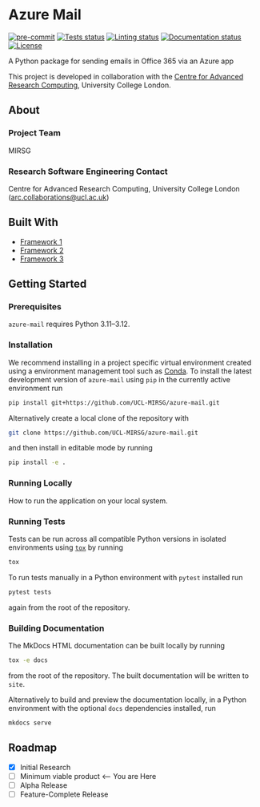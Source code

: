 # Azure Mail

[![pre-commit](https://img.shields.io/badge/pre--commit-enabled-brightgreen?logo=pre-commit&logoColor=white)](https://github.com/pre-commit/pre-commit)
[![Tests status][tests-badge]][tests-link]
[![Linting status][linting-badge]][linting-link]
[![Documentation status][documentation-badge]][documentation-link]
[![License][license-badge]](./LICENSE.md)

<!--
[![PyPI version][pypi-version]][pypi-link]
[![Conda-Forge][conda-badge]][conda-link]
[![PyPI platforms][pypi-platforms]][pypi-link]
-->

<!-- prettier-ignore-start -->
[tests-badge]:              https://github.com/UCL-MIRSG/azure-mail/actions/workflows/tests.yml/badge.svg
[tests-link]:               https://github.com/UCL-MIRSG/azure-mail/actions/workflows/tests.yml
[linting-badge]:            https://github.com/UCL-MIRSG/azure-mail/actions/workflows/linting.yml/badge.svg
[linting-link]:             https://github.com/UCL-MIRSG/azure-mail/actions/workflows/linting.yml
[documentation-badge]:      https://github.com/UCL-MIRSG/azure-mail/actions/workflows/docs.yml/badge.svg
[documentation-link]:       https://github.com/UCL-MIRSG/azure-mail/actions/workflows/docs.yml
[conda-badge]:              https://img.shields.io/conda/vn/conda-forge/azure-mail
[conda-link]:               https://github.com/conda-forge/azure-mail-feedstock
[pypi-link]:                https://pypi.org/project/azure-mail/
[pypi-platforms]:           https://img.shields.io/pypi/pyversions/azure-mail
[pypi-version]:             https://img.shields.io/pypi/v/azure-mail
[license-badge]:            https://img.shields.io/badge/License-MIT-yellow.svg
<!-- prettier-ignore-end -->

A Python package for sending emails in Office 365 via an Azure app

This project is developed in collaboration with the
[Centre for Advanced Research Computing](https://ucl.ac.uk/arc), University
College London.

## About

### Project Team

MIRSG

<!-- TODO: how do we have an array of collaborators ? -->

### Research Software Engineering Contact

Centre for Advanced Research Computing, University College London
([arc.collaborations@ucl.ac.uk](mailto:arc.collaborations@ucl.ac.uk))

## Built With

<!-- TODO: can cookiecutter make a list of frameworks? -->

- [Framework 1](https://something.com)
- [Framework 2](https://something.com)
- [Framework 3](https://something.com)

## Getting Started

### Prerequisites

<!-- Any tools or versions of languages needed to run code. For example specific Python or Node versions. Minimum hardware requirements also go here. -->

`azure-mail` requires Python 3.11&ndash;3.12.

### Installation

<!-- How to build or install the application. -->

We recommend installing in a project specific virtual environment created using
a environment management tool such as
[Conda](https://docs.conda.io/projects/conda/en/stable/). To install the latest
development version of `azure-mail` using `pip` in the currently active
environment run

```sh
pip install git+https://github.com/UCL-MIRSG/azure-mail.git
```

Alternatively create a local clone of the repository with

```sh
git clone https://github.com/UCL-MIRSG/azure-mail.git
```

and then install in editable mode by running

```sh
pip install -e .
```

### Running Locally

How to run the application on your local system.

### Running Tests

<!-- How to run tests on your local system. -->

Tests can be run across all compatible Python versions in isolated environments
using [`tox`](https://tox.wiki/en/latest/) by running

```sh
tox
```

To run tests manually in a Python environment with `pytest` installed run

```sh
pytest tests
```

again from the root of the repository.

### Building Documentation

The MkDocs HTML documentation can be built locally by running

```sh
tox -e docs
```

from the root of the repository. The built documentation will be written to
`site`.

Alternatively to build and preview the documentation locally, in a Python
environment with the optional `docs` dependencies installed, run

```sh
mkdocs serve
```

## Roadmap

- [x] Initial Research
- [ ] Minimum viable product <-- You are Here
- [ ] Alpha Release
- [ ] Feature-Complete Release

